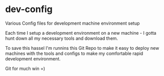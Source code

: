 # dev-config
Various Config files for development machine environment setup

Each time I setup a development environment on a new machine - I gotta hunt down all my
necessary tools and download them.

To save this hassel I'm runnins this Git Repo to make it easy to deploy new machines
with the tools and configs to make my comfortable rapid development environment.

Git for much win =)
